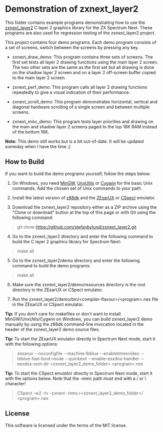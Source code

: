 # Demonstration of zxnext_layer2

This folder contains example programs demonstrating how to use the
[zxnext_layer2](https://github.com/stefanbylund/zxnext_layer2) C layer 2
graphics library for the ZX Spectrum Next. These programs are also used for
regression testing of the zxnext_layer2 project.

This project contains four demo programs. Each demo program consists of a set of
screens, switch between the screens by pressing any key.

* zxnext_draw_demo: This program contains three sets of screens. The first set
tests all layer 2 drawing functions using the main layer 2 screen. The two other
sets are the same as the first set but all drawing is done on the shadow layer 2
screen and on a layer 2 off-screen buffer copied to the main layer 2 screen.

* zxnext_perf_demo: This program calls all layer 2 drawing functions repeatedly
to give a visual indication of their performance.

* zxnext_scroll_demo: This program demonstrates horizontal, vertical and
diagonal hardware scrolling of a single screen and between multiple screens.

* zxnext_misc_demo: This program tests layer priorities and drawing on the main
and shadow layer 2 screens paged to the top 16K RAM instead of the bottom 16K.

**Note:** This demo still works but is a bit out-of-date. It will be updated
someday when I have the time ;)

## How to Build

If you want to build the demo programs yourself, follow the steps below:

1. On Windows, you need [MinGW](http://www.mingw.org/),
[UnxUtils](https://sourceforge.net/projects/unxutils/) or
[Cygwin](https://www.cygwin.com/) for the basic Unix commands. Add the chosen
set of Unix commands to your path.

2. Install the latest version of [z88dk](https://github.com/z88dk/z88dk) and the
[ZEsarUX](https://github.com/chernandezba/zesarux) or
[CSpect](https://dailly.blogspot.se/) emulator.

3. Download the zxnext_layer2 repository either as a ZIP archive using the
"Clone or download" button at the top of this page or with Git using the
following command:

> git clone https://github.com/stefanbylund/zxnext_layer2.git

4. Go to the zxnext_layer2 directory and enter the following command to
build the C layer 2 graphics library for Spectrum Next:

> make all

5. Go to the zxnext_layer2/demo directory and enter the following command to
build the demo programs:

> make all

6. Make sure the zxnext_layer2/demo/resources directory is the root directory in
the ZEsarUX or CSpect emulator.

7. Run the zxnext_layer2/demo/bin/\<compiler-flavour\>/\<program\>.nex file in
the ZEsarUX or CSpect emulator.

**Tip:** If you don't care for makefiles or don't want to install
MinGW/UnxUtils/Cygwin on Windows, you can build zxnext_layer2 demo manually
by using the z88dk command-line invocation located in the header of the
zxnext_layer2 demo source files.

**Tip:** To start the ZEsarUX emulator directly in Spectrum Next mode, start it
with the following options:

> zesarux --noconfigfile --machine tbblue --enabletimexvideo --tbblue-fast-boot-mode
  --quickexit --enable-esxdos-handler --esxdos-root-dir \<zxnext_layer2_demo_folder\>
  \<program\>.nex

**Tip:** To start the CSpect emulator directly in Spectrum Next mode, start it
with the options below. Note that the -mmc path must end with a / or \ character!

> CSpect -w2 -tv -zxnext -mmc=\<zxnext_layer2_demo_folder\>/ \<program\>.nex

## License

This software is licensed under the terms of the MIT license.
